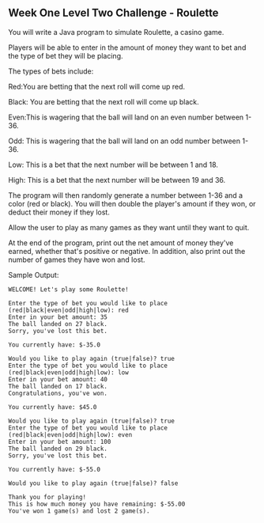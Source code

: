 ## Week One Level Two Challenge - Roulette

You will write a Java program to simulate Roulette, a casino game.

Players will be able to enter in the amount of money they want to bet and the type of bet they will be placing.

The types of bets include:

<p> Red:You are betting that the next roll will come up red.
<p> Black: You are betting that the next roll will come up black.
<p> Even:This is wagering that the ball will land on an even number between 1-36.
<p> Odd: This is wagering that the ball will land on an odd number between 1-36.
<p>Low: This is a bet that the next number will be between 1 and 18.
<p>High: This is a bet that the next number will be between 19 and 36.

The program will then randomly generate a number between 1-36 and a color (red or black). You will then double the player's amount if they won, or deduct their money if they lost.

Allow the user to play as many games as they want until they want to quit.

At the end of the program, print out the net amount of money they've earned, whether that's positive or negative. In addition, also print out the number of games they have won and lost.

Sample Output:

```
WELCOME! Let's play some Roulette!

Enter the type of bet you would like to place (red|black|even|odd|high|low): red
Enter in your bet amount: 35
The ball landed on 27 black.
Sorry, you've lost this bet.

You currently have: $-35.0

Would you like to play again (true|false)? true
Enter the type of bet you would like to place (red|black|even|odd|high|low): low
Enter in your bet amount: 40
The ball landed on 17 black.
Congratulations, you've won.

You currently have: $45.0

Would you like to play again (true|false)? true
Enter the type of bet you would like to place (red|black|even|odd|high|low): even
Enter in your bet amount: 100
The ball landed on 29 black.
Sorry, you've lost this bet.

You currently have: $-55.0

Would you like to play again (true|false)? false

Thank you for playing!
This is how much money you have remaining: $-55.00
You've won 1 game(s) and lost 2 game(s).
```

